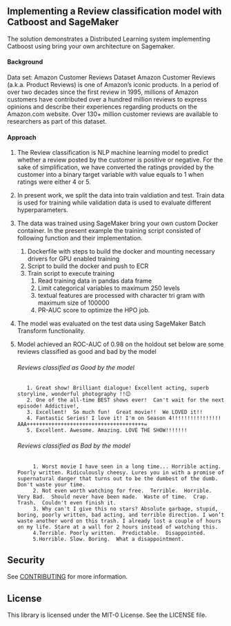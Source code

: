 ## Implementing a Review classification model with Catboost and SageMaker
The solution demonstrates a Distributed Learning system implementing Catboost using bring your own architecture on Sagemaker.

#### Background
  Data set: Amazon Customer Reviews Dataset
Amazon Customer Reviews (a.k.a. Product Reviews) is one of Amazon’s iconic products. In a period of over two decades since the first review in 1995, millions of Amazon customers have contributed over a hundred million reviews to express opinions and describe their experiences regarding products on the Amazon.com website. Over 130+ million customer reviews are available to researchers as part of this dataset.

#### Approach
1.	The Review classification is NLP machine learning model to predict whether a review posted by the customer is positive or negative. For the sake of simplification, we have converted the ratings provided by the customer into a binary target variable with value equals to 1 when ratings were either 4 or 5.

2.	In present work, we split the data into train valdiation and test. Train data is used for training while validation data is used to evaluate different hyperparameters.  

3.	The data was trained using SageMaker bring your own custom Docker container. In the present example the training script consisted of following function and their implementation.
    1. Dockerfile with steps to build the docker and mounting necessary drivers for GPU enabled training
    2. Script to build the docker and push to ECR
    3. Train script to execute training
    	1. Read training data in pandas data frame
    	2. Limit categorical variables to maximum 250 levels
    	3. textual features are processed with character tri gram with maximum size of 100000
    	4. PR-AUC score to optimize the HPO job.

4.	The model was evaluated on the test data using SageMaker Batch Transform functionality.
5.	Model achieved an ROC-AUC of 0.98 on the holdout set below are some reviews classified as good and bad by the model
    ###### Reviews classified as Good by the model

           1. Great show! Brilliant dialogue! Excellent acting, superb storyline, wonderful photography !!😊
      	   2. One of the all-time BEST shows ever!  Can't wait for the next episode! Addictive!,
       	   3. Excellent!  So much fun!  Great movie!!  We LOVED it!!
           4. Fantastic Series! I love it! I'm on Season 4!!!!!!!!!!!!!!!! AAA++++++++++++++++++++++++++++++++++++++=
           5. Excellent. Awesome. Amazing. LOVE THE SHOW!!!!!!!
       
     ###### Reviews classified as Bad by the model

             1. Worst movie I have seen in a long time... Horrible acting. Poorly written. Ridiculously cheesy. Lures you in with a promise of supernatural danger that turns out to be the dumbest of the dumb. Don't waste your time.
    	     2. Not even worth watching for free.  Terrible.  Horrible.  Very Bad.  Should never have been made.  Waste of time.  Crap.  Trash.  Couldn't even finish it.
             3. Why can't I give this no stars? Absolute garbage, stupid, boring, poorly written, bad acting, and terrible direction. I won’t waste another word on this trash. I already lost a couple of hours on my life. Stare at a wall for 2 hours instead of watching this.
             4.Terrible. Poorly written.  Predictable.  Disappointed.
             5.Horrible. Slow. Boring.  What a disappointment.
## Security

See [CONTRIBUTING](CONTRIBUTING.md#security-issue-notifications) for more information.

## License

This library is licensed under the MIT-0 License. See the LICENSE file.
